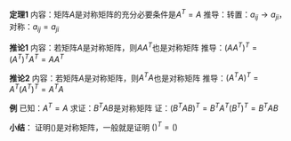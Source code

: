 **定理1**
内容：矩阵$A$是对称矩阵的充分必要条件是$A^T=A$
推导：转置：$a_{ij}\to a_{ji}$，对称：$a_{ij}=a_{ji}$

**推论1**
内容：若矩阵$A$是对称矩阵，则$AA^T$也是对称矩阵
推导：$(AA^T)^T=(A^T)^TA^T=AA^T$

**推论2**
内容：若矩阵$A$是对称矩阵，则$A^TA$也是对称矩阵
推导：$(A^TA)^T=A^T(A^T)^T=A^TA$

**例**
已知：$A^T=A$
求证：$B^TAB$是对称矩阵
证：$(B^TAB)^T=B^TA^T(B^T)^T=B^TAB$

**小结**：
证明$()$是对称矩阵，一般就是证明 $()^T=()$